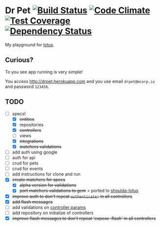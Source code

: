 # Dr Pet [![Build Status](https://travis-ci.org/vyper/drpet.svg?branch=master)](https://travis-ci.org/vyper/drpet) [![Code Climate](https://codeclimate.com/github/vyper/drpet/badges/gpa.svg)](https://codeclimate.com/github/vyper/drpet) [![Test Coverage](https://codeclimate.com/github/vyper/drpet/badges/coverage.svg)](https://codeclimate.com/github/vyper/drpet/coverage) [![Dependency Status](https://gemnasium.com/vyper/drpet.svg)](https://gemnasium.com/vyper/drpet)

My playground for [lotus](http://lotusrb.org).


## Curious?
To you see app running is very simple!

You access http://drpet.herokuapp.com and you use email `drpet@mcorp.io` and password `123456`.

## TODO
- [ ] specs!
  - [x] ~~entities~~
  - [x] repositories
  - [x] ~~controllers~~
  - [ ] views
  - [x] ~~integrations~~
  - [x] ~~matchers validations~~
- [ ] add auth using google
- [ ] auth for api
- [ ] crud for pets
- [ ] crud for events
- [ ] add instructions for clone and run
- [x] ~~create matchers for specs~~
  - [x] ~~alpha version for validations~~
  - [x] ~~port matchers validations to gem~~ > ported to [shoulda-lotus](https://github.com/mcorp/shoulda-lotus)
- [x] ~~improve auth to don't repeat `authenticate!` in all controllers~~
- [x] ~~add flash messages~~
- [ ] add validations on [controller params](https://github.com/lotus/controller#params)
- [ ] add repository on initialize of controllers
- [x] ~~improve flash messages to don't repeat 'expose :flash' in all controllers~~
